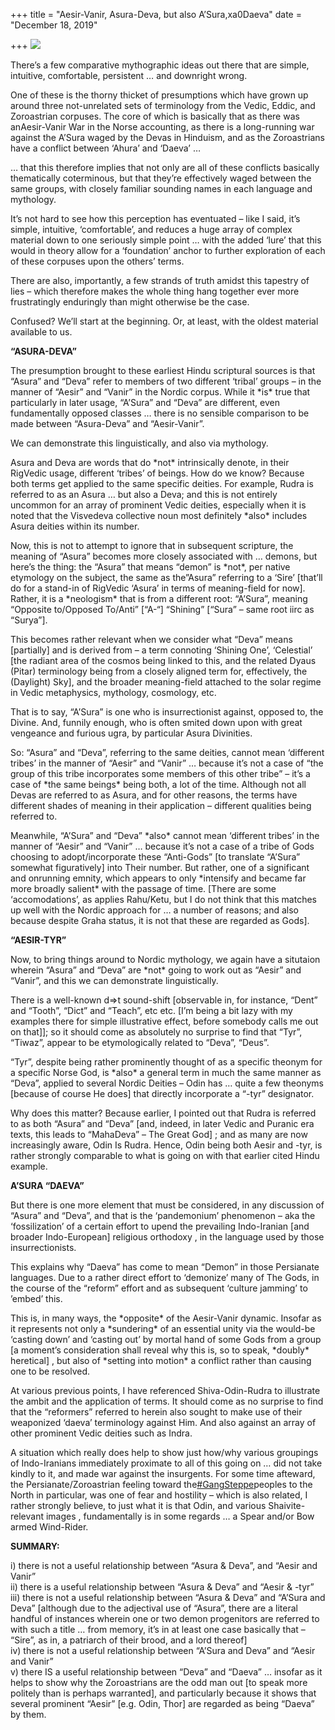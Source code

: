+++
title = "Aesir-Vanir, Asura-Deva, but also A’Sura,xa0Daeva"
date = "December 18, 2019"

+++
![](https://aryaakasha.files.wordpress.com/2019/12/80591638_10162704523055574_9136195926006693888_n.jpg?w=700)

There’s a few comparative mythographic ideas out there that are simple,
intuitive, comfortable, persistent … and downright wrong.

One of these is the thorny thicket of presumptions which have grown up
around three not-unrelated sets of terminology from the Vedic, Eddic,
and Zoroastrian corpuses. The core of which is basically that as there
was anAesir-Vanir War in the Norse accounting, as there is a
long-running war against the A’Sura waged by the Devas in Hinduism, and
as the Zoroastrians have a conflict between ‘Ahura’ and ‘Daeva’ …

… that this therefore implies that not only are all of these conflicts
basically thematically coterminous, but that they’re effectively waged
between the same groups, with closely familiar sounding names in each
language and mythology.

It’s not hard to see how this perception has eventuated – like I said,
it’s simple, intuitive, ‘comfortable’, and reduces a huge array of
complex material down to one seriously simple point … with the added
‘lure’ that this would in theory allow for a ‘foundation’ anchor to
further exploration of each of these corpuses upon the others’ terms.

There are also, importantly, a few strands of truth amidst this tapestry
of lies – which therefore makes the whole thing hang together ever more
frustratingly enduringly than might otherwise be the case.

Confused? We’ll start at the beginning. Or, at least, with the oldest
material available to us.

**“ASURA-DEVA”**

The presumption brought to these earliest Hindu scriptural sources is
that “Asura” and “Deva” refer to members of two different ‘tribal’
groups – in the manner of “Aesir” and “Vanir” in the Nordic corpus.
While it \*is\* true that particularly in later usage, “A’Sura” and
“Deva” are different, even fundamentally opposed classes … there is no
sensible comparison to be made between “Asura-Deva” and “Aesir-Vanir”.

We can demonstrate this linguistically, and also via mythology.

Asura and Deva are words that do \*not\* intrinsically denote, in their
RigVedic usage, different ‘tribes’ of beings. How do we know? Because
both terms get applied to the same specific deities. For example, Rudra
is referred to as an Asura … but also a Deva; and this is not entirely
uncommon for an array of prominent Vedic deities, especially when it is
noted that the Visvedeva collective noun most definitely \*also\*
includes Asura deities within its number.

Now, this is not to attempt to ignore that in subsequent scripture, the
meaning of “Asura” becomes more closely associated with … demons, but
here’s the thing: the “Asura” that means “demon” is \*not\*, per native
etymology on the subject, the same as the”Asura” referring to a ‘Sire’
\[that’ll do for a stand-in of RigVedic ‘Asura’ in terms of
meaning-field for now\]. Rather, it is a \*neologism\* that is from a
different root: “A’Sura”, meaning “Opposite to/Opposed To/Anti” \[“A-“\]
“Shining” \[“Sura” – same root iirc as “Surya”\].

This becomes rather relevant when we consider what “Deva” means
\[partially\] and is derived from – a term connoting ‘Shining One’,
‘Celestial’ \[the radiant area of the cosmos being linked to this, and
the related Dyaus (Pitar) terminology being from a closely aligned term
for, effectively, the (Daylight) Sky\], and the broader meaning-field
attached to the solar regime in Vedic metaphysics, mythology, cosmology,
etc.

That is to say, “A’Sura” is one who is insurrectionist against, opposed
to, the Divine. And, funnily enough, who is often smited down upon with
great vengeance and furious ugra, by particular Asura Divinities.

So: “Asura” and “Deva”, referring to the same deities, cannot mean
‘different tribes’ in the manner of “Aesir” and “Vanir” … because it’s
not a case of “the group of this tribe incorporates some members of this
other tribe” – it’s a case of \*the same beings\* being both, a lot of
the time. Although not all Devas are referred to as Asura, and for other
reasons, the terms have different shades of meaning in their application
– different qualities being referred to.

Meanwhile, “A’Sura” and “Deva” \*also\* cannot mean ‘different tribes’
in the manner of “Aesir” and “Vanir” … because it’s not a case of a
tribe of Gods choosing to adopt/incorporate these “Anti-Gods” \[to
translate “A’Sura” somewhat figuratively\] into Their number. But
rather, one of a significant and onrunning emnity, which appears to only
\*intensify and became far more broadly salient\* with the passage of
time. \[There are some ‘accomodations’, as applies Rahu/Ketu, but I do
not think that this matches up well with the Nordic approach for … a
number of reasons; and also because despite Graha status, it is not that
these are regarded as Gods\].

**“AESIR-TYR”**

Now, to bring things around to Nordic mythology, we again have a
situtaion wherein “Asura” and “Deva” are \*not\* going to work out as
“Aesir” and “Vanir”, and this we can demonstrate linguistically.

There is a well-known d=>t sound-shift \[observable in, for instance,
“Dent” and “Tooth”, “Dict” and “Teach”, etc etc. \[I’m being a bit lazy
with my examples there for simple illustrative effect, before somebody
calls me out on that\]\]; so it should come as absolutely no surprise to
find that “Tyr”, “Tiwaz”, appear to be etymologically related to “Deva”,
“Deus”.

“Tyr”, despite being rather prominently thought of as a specific theonym
for a specific Norse God, is \*also\* a general term in much the same
manner as “Deva”, applied to several Nordic Deities – Odin has … quite a
few theonyms \[because of course He does\] that directly incorporate a
“-tyr” designator.

Why does this matter? Because earlier, I pointed out that Rudra is
referred to as both “Asura” and “Deva” \[and, indeed, in later Vedic and
Puranic era texts, this leads to “MahaDeva” – The Great God\] ; and as
many are now increasingly aware, Odin Is Rudra. Hence, Odin being both
Aesir and -tyr, is rather strongly comparable to what is going on with
that earlier cited Hindu example.

**A’SURA “DAEVA”**

But there is one more element that must be considered, in any discussion
of “Asura” and “Deva”, and that is the ‘pandemonium’ phenomenon – aka
the ‘fossilization’ of a certain effort to upend the prevailing
Indo-Iranian \[and broader Indo-European\] religious orthodoxy , in the
language used by those insurrectionists.

This explains why “Daeva” has come to mean “Demon” in those Persianate
languages. Due to a rather direct effort to ‘demonize’ many of The Gods,
in the course of the “reform” effort and as subsequent ‘culture jamming’
to ’embed’ this.

This is, in many ways, the \*opposite\* of the Aesir-Vanir dynamic.
Insofar as it represents not only a \*sundering\* of an essential unity
via the would-be ‘casting down’ and ‘casting out’ by mortal hand of some
Gods from a group \[a moment’s consideration shall reveal why this is,
so to speak, \*doubly\* heretical\] , but also of \*setting into
motion\* a conflict rather than causing one to be resolved.

At various previous points, I have referenced Shiva-Odin-Rudra to
illustrate the ambit and the application of terms. It should come as no
surprise to find that the “reformers” referred to herein also sought to
make use of their weaponized ‘daeva’ terminology against Him. And also
against an array of other prominent Vedic deities such as Indra.

A situation which really does help to show just how/why various
groupings of Indo-Iranians immediately proximate to all of this going on
… did not take kindly to it, and made war against the insurgents. For
some time afteward, the Persianate/Zoroastrian feeling toward
the[#GangSteppe](https://www.facebook.com/hashtag/gangsteppe?epa=HASHTAG)peoples
to the North in particular, was one of fear and hostility – which is
also related, I rather strongly believe, to just what it is that Odin,
and various Shaivite-relevant images , fundamentally is in some regards
… a Spear and/or Bow armed Wind-Rider.

**SUMMARY:**

i\) there is not a useful relationship between “Asura & Deva”, and
“Aesir and Vanir”  
ii) there is a useful relationship between “Asura & Deva” and “Aesir &
-tyr”  
iii) there is not a useful relationship between “Asura & Deva” and
“A’Sura and Deva” \[although due to the adjectival use of “Asura”, there
are a literal handful of instances wherein one or two demon progenitors
are referred to with such a title … from memory, it’s in at least one
case basically that – “Sire”, as in, a patriarch of their brood, and a
lord thereof\]  
iv) there is not a useful relationship between “A’Sura and Deva” and
“Aesir and Vanir”  
v) there IS a useful relationship between “Deva” and “Daeva” … insofar
as it helps to show why the Zoroastrians are the odd man out \[to speak
more politely than is perhaps warranted\], and particularly because it
shows that several prominent “Aesir” \[e.g. Odin, Thor\] are regarded as
being “Daeva” by them.
